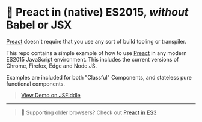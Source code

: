 # :racehorse: Preact in (native) ES2015, _without_ Babel or JSX

[Preact] doesn't require that you use any sort of build tooling or transpiler.

This repo contains a simple example of how to use [Preact] in any modern ES2015 JavaScript environment. This includes the current versions of Chrome, Firefox, Edge and Node.JS.

Examples are included for both "Classful" Components, and stateless pure functional components.

> [View Demo on JSFiddle](http://jsfiddle.net/developit/e281k4wz/)

---

> :horse: Supporting older browsers?  Check out [Preact in ES3](https://github.com/developit/preact-in-es3)

[Preact]: https://github.com/preactjs/preact
